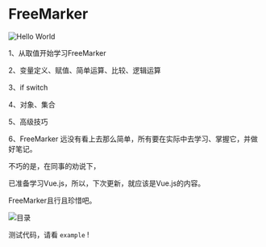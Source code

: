 # FreeMarker

![Hello World](https://upload-images.jianshu.io/upload_images/5805596-ae06fd66387de240.png?imageMogr2/auto-orient/strip%7CimageView2/2/w/1240)


1、从取值开始学习FreeMarker

2、变量定义、赋值、简单运算、比较、逻辑运算

3、if switch

4、对象、集合

5、高级技巧

6、FreeMarker 远没有看上去那么简单，所有要在实际中去学习、掌握它，并做好笔记。

不巧的是，在同事的劝说下，

已准备学习Vue.js，所以，下次更新，就应该是Vue.js的内容。

FreeMarker且行且珍惜吧。

![目录](https://upload-images.jianshu.io/upload_images/5805596-438c1aaf474ead08.png?imageMogr2/auto-orient/strip%7CimageView2/2/w/1240)

测试代码，请看 `example` !